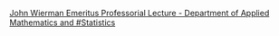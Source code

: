 [John Wierman Emeritus Professorial Lecture - Department of Applied Mathematics and #Statistics](https://qi.tc/qi/111108)